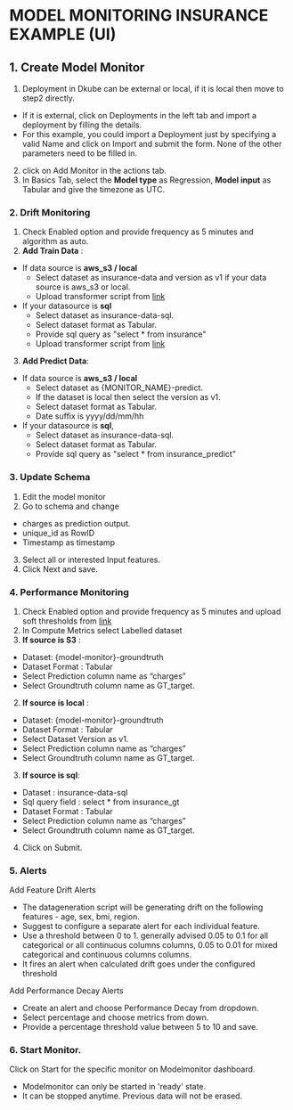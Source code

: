 # MODEL MONITORING INSURANCE EXAMPLE (UI)


## 1. Create Model Monitor
1. Deployment in Dkube can be external or local, if it is local then move to step2 directly. 
- If it is external, click on Deployments in the left tab and import a deployment by filling the details. 
- For this example, you could import a Deployment just by specifying a valid Name and click on Import and submit the form. None of the other parameters need to be filled in.
2. click on Add Monitor in the actions tab.
3. In Basics Tab, select the **Model type** as Regression, **Model input** as Tabular and give the timezone as UTC.

### 2. Drift Monitoring
1. Check Enabled option and provide frequency as 5 minutes and algorithm as auto.
2. **Add Train Data** :
-  If data source is **aws_s3 / local**
   - Select dataset as insurance-data and version as v1 if your data source is aws_s3 or local.
   - Upload transformer script from [link](https://raw.githubusercontent.com/oneconvergence/dkube-examples/monitoring/insurance_datasources/transform-data.py)
- If your datasource is **sql**
  - Select dataset as insurance-data-sql.
  - Select dataset format as Tabular.
  - Provide sql query as "select * from insurance"
  - Upload transformer script from [link](https://raw.githubusercontent.com/oneconvergence/dkube-examples/monitoring/insurance_datasources/transform-data.py)

3. **Add Predict Data**:
- If data source is **aws_s3 / local**
     -  Select dataset as {MONITOR_NAME}-predict.
     -  If the dataset is local then select the version as v1.
     -  Select dataset format as Tabular.
     -  Date suffix is yyyy/dd/mm/hh
- If your datasource is **sql**, 
    - Select dataset as insurance-data-sql.
    - Select dataset format as Tabular.
    - Provide sql query as "select * from insurance_predict"

### 3. Update Schema
1. Edit the model monitor
2. Go to schema and change
  - charges as prediction output.
  - unique_id as RowID
  - Timestamp as timestamp
3. Select all or interested Input features.
4. Click Next and save.

### 4. Performance Monitoring
1. Check Enabled option and provide frequency as 5 minutes and upload soft thresholds from [link]([link](https://raw.githubusercontent.com/oneconvergence/dkube-examples/monitoring/insurance_datasources/thresholds.json)
)
2. In Compute Metrics select Labelled dataset
1. **If source is S3** :
  -  Dataset: {model-monitor}-groundtruth
  -  Dataset Format : Tabular
  -  Select Prediction column name as “charges”
  -  Select Groundtruth column name as GT_target.

2. **If source is local** :
  -  Dataset: {model-monitor}-groundtruth
  -  Dataset Format : Tabular
  -  Select Dataset Version as v1.
  -  Select Prediction column name as “charges”
  -  Select Groundtruth column name as GT_target.

3. **If source is sql**:
- Dataset : insurance-data-sql
- Sql query field : select * from insurance_gt
- Dataset Format : Tabular
- Select Prediction column name as “charges”
- Select Groundtruth column name as GT_target.

4. Click on Submit.

### 5. Alerts
Add Feature Drift Alerts
 - The datageneration script will be generating drift on the following features - age, sex, bmi, region.
 - Suggest to configure a separate alert for each individual feature.
 - Use a threshold between 0 to 1. generally advised 0.05 to 0.1 for all categorical or all continuous columns columns,  0.05 to 0.01 for mixed categorical and continuous columns columns.
 - It fires an alert when calculated drift goes under the configured threshold

Add Performance Decay Alerts
  - Create an alert and choose Performance Decay from dropdown.
  - Select percentage and choose metrics from down.
  - Provide a percentage threshold value between 5 to 10 and save.


### 6. Start Monitor.
Click on Start for the specific monitor on Modelmonitor dashboard.
   - Modelmonitor can only be started in 'ready' state.
   - It can be stopped anytime. Previous data will not be erased.

